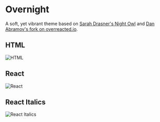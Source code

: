 # Overnight

A soft, yet vibrant theme based on [Sarah Drasner's Night Owl](https://marketplace.visualstudio.com/items?itemName=sdras.night-owl&WT.mc_id=twitter-social-sdras) and [Dan Abramov's fork on overreacted.io](https://overreacted.io).

## HTML

![HTML](https://raw.githubusercontent.com/cevr/overnight/master/screenshots/html-screenshot.png)

## React

![React](https://raw.githubusercontent.com/cevr/overnight/master/screenshots/react-screenshot.png)

## React Italics

![React Italics](https://raw.githubusercontent.com/cevr/overnight/master/screenshots/react-italics-screenshot.png)